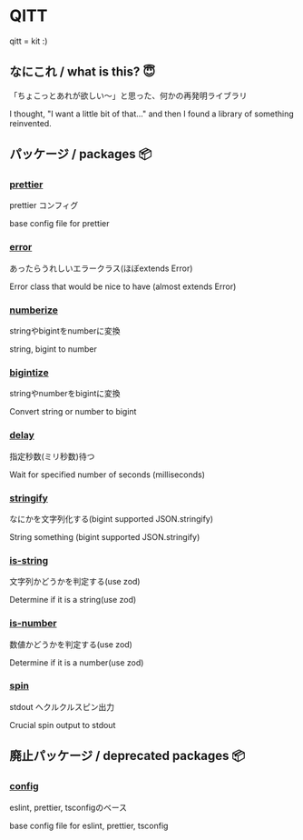 # QITT

qitt = kit :)

## なにこれ / what is this? 😇

「ちょこっとあれが欲しい〜」と思った、何かの再発明ライブラリ

I thought, "I want a little bit of that..." and then I found a library of something reinvented.

## パッケージ / packages 📦

### [prettier](https://npmjs.com/package/@qitt/prettier)

prettier コンフィグ

base config file for prettier

### [error](https://npmjs.com/package/@qitt/error)

あったらうれしいエラークラス(ほぼextends Error)

Error class that would be nice to have (almost extends Error)

### [numberize](https://npmjs.com/package/@qitt/numberize)

stringやbigintをnumberに変換

string, bigint to number

### [bigintize](https://npmjs.com/package/@qitt/bigintize)

stringやnumberをbigintに変換

Convert string or number to bigint

### [delay](https://npmjs.com/package/@qitt/delay)

指定秒数(ミリ秒数)待つ

Wait for specified number of seconds (milliseconds)

### [stringify](https://npmjs.com/package/@qitt/stringify)

なにかを文字列化する(bigint supported JSON.stringify)

String something (bigint supported JSON.stringify)

### [is-string](https://npmjs.com/package/@qitt/is-string)

文字列かどうかを判定する(use zod)

Determine if it is a string(use zod)

### [is-number](https://npmjs.com/package/@qitt/is-number)

数値かどうかを判定する(use zod)

Determine if it is a number(use zod)

### [spin](https://npmjs.com/package/@qitt/spin)

stdout へクルクルスピン出力

Crucial spin output to stdout

## 廃止パッケージ / deprecated packages 📦

### [config](https://npmjs.com/package/@qitt/config)

eslint, prettier, tsconfigのベース

base config file for eslint, prettier, tsconfig


